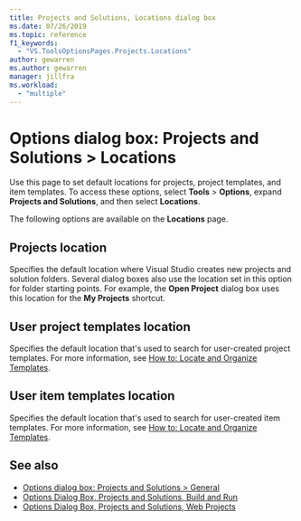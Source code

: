 ```yaml
---
title: Projects and Solutions, Locations dialog box
ms.date: 07/26/2019
ms.topic: reference
f1_keywords:
  - "VS.ToolsOptionsPages.Projects.Locations"
author: gewarren
ms.author: gewarren
manager: jillfra
ms.workload:
  - "multiple"
---
```

# Options dialog box: Projects and Solutions \> Locations

Use this page to set default locations for projects, project templates, and item templates. To access these options, select **Tools** > **Options**, expand **Projects and Solutions**, and then select **Locations**.

The following options are available on the **Locations** page.

## Projects location

Specifies the default location where Visual Studio creates new projects and solution folders. Several dialog boxes also use the location set in this option for folder starting points. For example, the **Open Project** dialog box uses this location for the **My Projects** shortcut.

## User project templates location

Specifies the default location that's used to search for user-created project templates. For more information, see [How to: Locate and Organize Templates](../../ide/how-to-locate-and-organize-project-and-item-templates.md).

## User item templates location

Specifies the default location that's used to search for user-created item templates. For more information, see [How to: Locate and Organize Templates](../../ide/how-to-locate-and-organize-project-and-item-templates.md).

## See also

- [Options dialog box: Projects and Solutions \> General](projects-and-solutions-options-dialog-box.md)
- [Options Dialog Box, Projects and Solutions, Build and Run](../../ide/reference/options-dialog-box-projects-and-solutions-build-and-run.md)
- [Options Dialog Box, Projects and Solutions, Web Projects](../../ide/reference/options-dialog-box-projects-and-solutions-web-projects.md)
